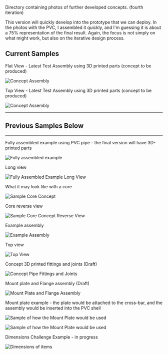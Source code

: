 Directory containing photos of further developed concepts. (fourth iteration)

This version will quickly develop into the prototype that we can deploy. In the photos with the PVC, I assembled it quickly, and I'm guessing it is about a 75% representation of the final result. Again, the focus is not simply on what might work, but also on the iterative design process.

## __Current Samples__

Flat View - Latest Test Assembly using 3D printed parts (concept to be produced)

![Concept Assembly](ExampleAssembly2.JPEG)

Top View - Latest Test Assembly using 3D printed parts (concept to be produced)

![Concept Assembly](ExampleAssembly3.JPEG)

-----

## __Previous Samples Below__

-----

Fully assembled example using PVC pipe - the final version will have 3D-printed parts

![Fully assembled example](Assembly1.JPEG)

Long view

![Fully Assembled Example Long View](FlatAssembly1.JPEG)

What it may look like with a core

![Sample Core Concept](AssemblyCore1.JPEG)

Core reverse view

![Sample Core Concept Reverse View](AssemblyCore2.JPEG)

Example assembly

![Example Assembly](ExampleAssembly1.JPEG)

Top view

![Top View](TopAssembly1.JPEG)


Concept 3D printed fittings and joints (Draft)

![Concept Pipe Fittings and Joints](ConceptJointsAssembly1.jpg)

Mount plate and Flange assembly (Draft)

![Mount Plate and Flange Assembly](MountPlateFlangeAssembly1.jpg)

Mount plate example - the plate would be attached to the cross-bar, and the assembly would be inserted into the PVC shell

![Sample of how the Mount Plate would be used](MountPlateSample1.jpg)

![Sample of how the Mount Plate would be used](MountPlateSample2.jpg)

Dimensions Challenge Example - in progress

![Dimensions of items](DimensionsChallenge1.jpg)
